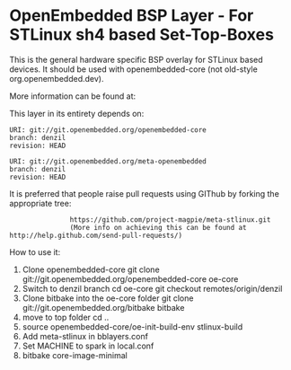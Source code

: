 OpenEmbedded BSP Layer - For STLinux sh4 based Set-Top-Boxes 
============================================================

This is the general hardware specific BSP overlay for STLinux based devices.
It should be used with openembedded-core (not old-style org.openembedded.dev).

More information can be found at:


This layer in its entirety depends on:

    URI: git://git.openembedded.org/openembedded-core
    branch: denzil 
    revision: HEAD

    URI: git://git.openembedded.org/meta-openembedded
    branch: denzil 
    revision: HEAD

It is preferred that people raise pull requests using GIThub by forking the appropriate tree:

                   https://github.com/project-magpie/meta-stlinux.git
                   (More info on achieving this can be found at http://help.github.com/send-pull-requests/)


How to use it:

1. Clone openembedded-core
     git clone git://git.openembedded.org/openembedded-core oe-core
2. Switch to denzil branch
     cd oe-core
     git checkout remotes/origin/denzil
3. Clone bitbake into the oe-core folder
     git clone git://git.openembedded.org/bitbake bitbake
4. move to top folder
     cd ..
5. source openembedded-core/oe-init-build-env stlinux-build
6. Add meta-stlinux in bblayers.conf
7. Set MACHINE to spark in local.conf
8. bitbake core-image-minimal 


